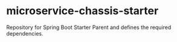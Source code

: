 # microservice-chassis-starter
Repository for Spring Boot Starter Parent and defines the required dependencies.
